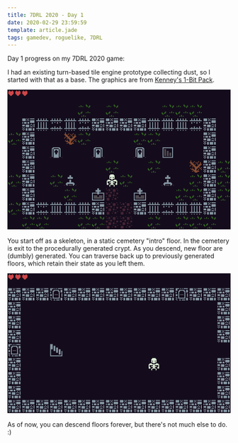 ```yaml
---
title: 7DRL 2020 - Day 1
date: 2020-02-29 23:59:59
template: article.jade
tags: gamedev, roguelike, 7DRL
---
```

Day 1 progress on my 7DRL 2020 game:

I had an existing turn-based tile engine prototype collecting dust, so I started with that as a base. The graphics are from [Kenney's 1-Bit Pack](https://kenney.nl/assets/bit-pack).

![Cemetery](/media/images/7drl2020/cemetery.png)

You start off as a skeleton, in a static cemetery "intro" floor. In the cemetery is exit to the procedurally generated crypt. As you descend, new floor are (dumbly) generated. You can traverse back up to previously generated floors, which retain their state as you left them.

![Crypt](/media/images/7drl2020/crypt.png)

As of now, you can descend floors forever, but there's not much else to do. :)
